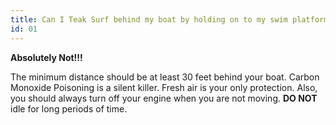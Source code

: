 ```yaml
---
title: Can I Teak Surf behind my boat by holding on to my swim platform?
id: 01
---
```

**Absolutely Not!!!**

The minimum distance should be at least 30 feet behind your
boat. Carbon Monoxide Poisoning is a silent killer. Fresh air is your only
protection. Also, you should always turn off your engine when you are not
moving. **DO NOT** idle for long periods of time.

